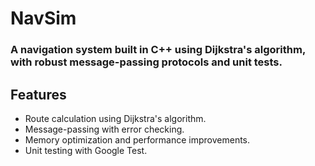 # NavSim

### A navigation system built in C++ using Dijkstra's algorithm, with robust message-passing protocols and unit tests.

## Features
- Route calculation using Dijkstra's algorithm.
- Message-passing with error checking.
- Memory optimization and performance improvements.
- Unit testing with Google Test.
